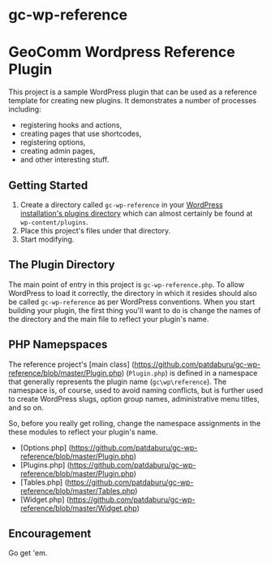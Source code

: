 # gc-wp-reference
GeoComm Wordpress Reference Plugin
==================================

This project is a sample WordPress plugin that can be used as a reference template for creating new plugins.  It demonstrates a number of processes including:

  - registering hooks and actions,
  - creating pages that use shortcodes,
  - registering options,
  - creating admin pages,
  - and other interesting stuff.

Getting Started
---------------
1.  Create a directory called `gc-wp-reference` in your [WordPress installation's plugins directory](https://codex.wordpress.org/Determining_Plugin_and_Content_Directories) which can almost certainly be found at `wp-content/plugins`.
2.  Place this project's files under that directory.
3.  Start modifying.

The Plugin Directory
--------------------
The main point of entry in this project is `gc-wp-reference.php`.  To allow WordPress to load it correctly, the directory in which it resides should also be called `gc-wp-reference` as per WordPress conventions.  When you start building your plugin, the first thing you'll want to do is change the names of the directory and the main file to reflect your plugin's name.

PHP Namepspaces
---------------
The reference project's [main class] (https://github.com/patdaburu/gc-wp-reference/blob/master/Plugin.php) (`Plugin.php`) is defined in a namespace that generally represents the plugin name (`gc\wp\reference`).  The namespace is, of course, used to avoid naming conflicts, but is further used to create WordPress slugs, option group names, administrative menu titles, and so on.

So, before you really get rolling, change the namespace assignments in the these modules to reflect your plugin's name.

  - [Options.php] (https://github.com/patdaburu/gc-wp-reference/blob/master/Plugin.php)
  - [Plugins.php] (https://github.com/patdaburu/gc-wp-reference/blob/master/Plugin.php)
  - [Tables.php] (https://github.com/patdaburu/gc-wp-reference/blob/master/Tables.php)
  - [Widget.php] (https://github.com/patdaburu/gc-wp-reference/blob/master/Widget.php)

Encouragement
-------------
Go get 'em.

